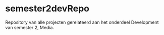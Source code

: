 # semester2devRepo
Repository van alle projecten gerelateerd aan het onderdeel Development van semester 2, Media.
